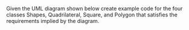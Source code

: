 Given the UML diagram shown below create example code for the four classes Shapes, Quadrilateral, Square, and Polygon that satisfies the requirements implied by the diagram.